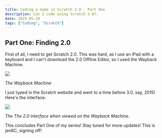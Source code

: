 ```yaml
---
title: Coding a Game in Scratch 2.0 - Part One
description: Can I code using Scratch 2.0?.
date: 2025-05-10
tags: ["Coding", "Scratch"]
---
```

## Part One: Finding 2.0
First of all, I need to get Scratch 2.0. This was hard, as I use an iPad with a keyboard and I can't download the 2.0 Offline Editor, so I used the Wayback Machine.

<img src="https://static.wixstatic.com/media/8ce9b9_dc0a73132049413d8bc93e3c8baf6851~mv2.jpeg/v1/fill/w_1480,h_890,al_c,q_85,usm_0.66_1.00_0.01,enc_avif,quality_auto/8ce9b9_dc0a73132049413d8bc93e3c8baf6851~mv2.jpeg"/>
<p><i>The Wayback Machine</i></p>


I just typed in the Scratch website and went to a time before 3.0, say, 2015!
Here's the interface:

<img src="https://static.wixstatic.com/media/8ce9b9_dc0a73132049413d8bc93e3c8baf6851~mv2.jpeg/v1/fill/w_1480,h_890,al_c,q_85,usm_0.66_1.00_0.01,enc_avif,quality_auto/8ce9b9_dc0a73132049413d8bc93e3c8baf6851~mv2.jpeg"/>
<p><i>The The 2.0 interface when viewed on the Wayback Machine.</i></p>


This concludes Part One of my series! Stay tuned for more updates! This is jen6C, signing off!
